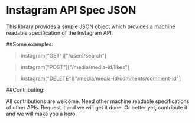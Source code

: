 # Instagram API Spec JSON

This library provides a simple JSON object which provides a machine readable specification of the Instagram API.

##Some examples:

> instagram["GET"]["/users/search"]

> instagram["POST"]["/media/media-id/likes"]

> instagram["DELETE"]["/media/media-id/comments/comment-id"]


##Contributing:

All contributions are welcome. Need other machine readable specifications of other APIs. Request it and we will get it done. Or better yet, contribute it and we will make you a hero.